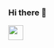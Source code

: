 ### Hi there 👋

<a href="https://www.instagram.com/araad.saidi/">
  <img height="30" src="https://www.vectorlogo.zone/logos/instagram/instagram-icon.svg"/>
</a>


<!--
**saidiarad/saidiarad** is a ✨ _special_ ✨ repository because its `README.md` (this file) appears on your GitHub profile.

Here are some ideas to get you started:

- 🔭 I’m currently working on ...
- 🌱 I’m currently learning ...
- 👯 I’m looking to collaborate on ...
- 🤔 I’m looking for help with ...
- 💬 Ask me about ...
- 📫 How to reach me: ...
- 😄 Pronouns: ...
- ⚡ Fun fact: ...
-->
